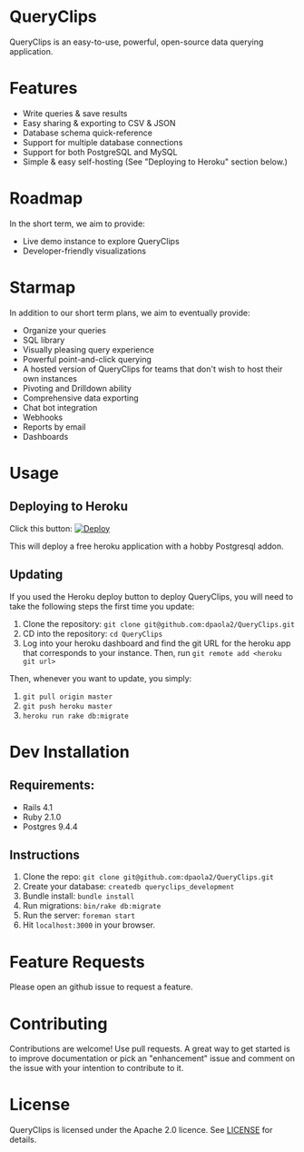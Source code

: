 # QueryClips

QueryClips is an easy-to-use, powerful, open-source data querying application.

# Features

- Write queries & save results
- Easy sharing & exporting to CSV & JSON
- Database schema quick-reference
- Support for multiple database connections
- Support for both PostgreSQL and MySQL
- Simple & easy self-hosting (See "Deploying to Heroku" section below.)

# Roadmap

In the short term, we aim to provide:

- Live demo instance to explore QueryClips
- Developer-friendly visualizations

# Starmap

In addition to our short term plans, we aim to eventually provide:

- Organize your queries
- SQL library
- Visually pleasing query experience
- Powerful point-and-click querying
- A hosted version of QueryClips for teams that don't wish to host their own instances
- Pivoting and Drilldown ability
- Comprehensive data exporting
- Chat bot integration
- Webhooks
- Reports by email
- Dashboards

# Usage

## Deploying to Heroku

Click this button: [![Deploy](https://www.herokucdn.com/deploy/button.svg)](https://heroku.com/deploy?template=https://github.com/dpaola2/QueryClips)

This will deploy a free heroku application with a hobby Postgresql addon.

## Updating

If you used the Heroku deploy button to deploy QueryClips, you will need to take the following steps the first time you update:

1. Clone the repository: `git clone git@github.com:dpaola2/QueryClips.git`
2. CD into the repository: `cd QueryClips`
3. Log into your heroku dashboard and find the git URL for the heroku app that corresponds to your instance. Then, run `git remote add <heroku git url>`

Then, whenever you want to update, you simply:

1. `git pull origin master`
2. `git push heroku master`
3. `heroku run rake db:migrate`

# Dev Installation

## Requirements:

- Rails 4.1
- Ruby 2.1.0
- Postgres 9.4.4

## Instructions

1. Clone the repo: `git clone git@github.com:dpaola2/QueryClips.git`
2. Create your database: `createdb queryclips_development`
3. Bundle install: `bundle install`
4. Run migrations: `bin/rake db:migrate`
5. Run the server: `foreman start`
6. Hit `localhost:3000` in your browser.

# Feature Requests

Please open an github issue to request a feature.

# Contributing

Contributions are welcome! Use pull requests. A great way to get started is to improve documentation or pick an "enhancement" issue and comment on the issue with your intention to contribute to it.

# License

QueryClips is licensed under the Apache 2.0 licence. See [LICENSE](LICENSE) for details.

